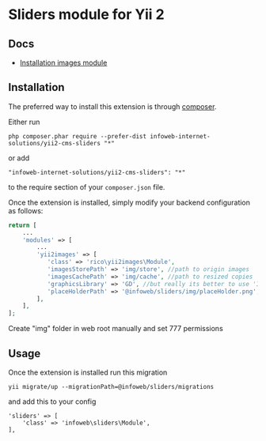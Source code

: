 Sliders module for Yii 2
========================

Docs
-----
- [Installation images module](https://github.com/CostaRico/yii2-images)

Installation
------------

The preferred way to install this extension is through [composer](http://getcomposer.org/download/).

Either run

```
php composer.phar require --prefer-dist infoweb-internet-solutions/yii2-cms-sliders "*"
```

or add

```
"infoweb-internet-solutions/yii2-cms-sliders": "*"
```

to the require section of your `composer.json` file.


Once the extension is installed, simply modify your backend configuration as follows:

```php
return [
    ...
    'modules' => [
        ...
        'yii2images' => [
           'class' => 'rico\yii2images\Module',
           'imagesStorePath' => 'img/store', //path to origin images
           'imagesCachePath' => 'img/cache', //path to resized copies
           'graphicsLibrary' => 'GD', //but really its better to use 'Imagick'
           'placeHolderPath' => '@infoweb/sliders/img/placeHolder.png',
        ],
    ],
];
```

Create "img" folder in web root manually and set 777 permissions

Usage
-----

Once the extension is installed run this migration

```
yii migrate/up --migrationPath=@infoweb/sliders/migrations
```

and add this to your config

````
'sliders' => [
    'class' => 'infoweb\sliders\Module',
],
````
